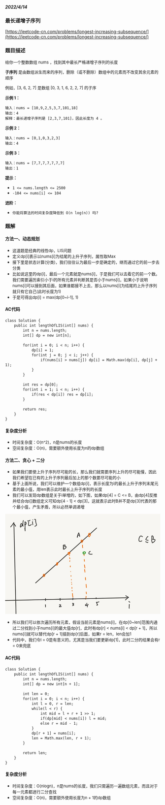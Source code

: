 ##### 2022/4/14 

### 最长递增子序列

[https://leetcode-cn.com/problems/longest-increasing-subsequence/](https://leetcode-cn.com/problems/longest-increasing-subsequence/)

### 题目描述

<font size=2> 

给你一个整数数组 nums ，找到其中最长严格递增子序列的长度

**子序列** 是由数组派生而来的序列，删除（或不删除）数组中的元素而不改变其余元素的顺序

例如，[3, 6, 2, 7] 是数组 [0, 3, 1, 6, 2, 2, 7] 的子序

</font>

<font size=2>**示例 1：**</font>

```
输入：nums = [10,9,2,5,3,7,101,18]
输出：4
解释：最长递增子序列是 [2,3,7,101]，因此长度为 4 。
```

<font size=2>**示例 2：**</font>

```
输入：nums = [0,1,0,3,2,3]
输出：4
```

<font size=2>**示例 3：**</font>

```
输入：nums = [7,7,7,7,7,7,7]
输出：1
```

<font size=2>**提示：**</font>

- `1 <= nums.length <= 2500`
- `-104 <= nums[i] <= 104`

<font size=2>**进阶：**</font>

- `你能将算法的时间复杂度降低到 O(n log(n)) 吗?`


### 题解

#### 方法一、动态规划

- <font size=2>这道题是经典的线性dp，LIS问题</font>
- <font size=2>定义dp[i]表示以nums[i]为结尾的上升子序列，属性取Max</font>
- <font size=2>接下里是状态计算(分类)，我们往往认为最后一步是确定的，继而通过它的前一步去分类</font>
- <font size=2>比如说这里的dp[i]，最后一个元素就是nums[i]，于是我们可以去看它的前一个数。我们需要遍历索引小于i的所有元素并判断其是否小于nums[i]，如果小于说明nums[i]可以接到其后面，如果谁都接不上去，那么以nums[i]为结尾的上升子序列就只有它自己(此时长度为1)</font>
- <font size=2>于是可得出dp[i] = max(dp[0~i-1], 1)</font>

#### AC代码
```
class Solution {
    public int lengthOfLIS(int[] nums) {
        int n = nums.length;
        int[] dp = new int[n];

        for(int i = 0; i < n; i++) {
            dp[i] = 1;
            for(int j = 0; j < i; j++) {
                if(nums[i] > nums[j]) dp[i] = Math.max(dp[i], dp[j] + 1);
            }
        }
        
        int res = dp[0];
        for(int i = 1; i < n; i++) {
            if(res < dp[i]) res = dp[i];
        }

        return res;
    }
}
```

#### 复杂度分析

- <font size=2>时间复杂度：O(n^2)，n是nums的长度</font>
- <font size=2>空间复杂度：O(n)，需要额外使用长度为n的dp数组</font>

#### 方法二、贪心 + 二分

- <font size=2>如果我们要使上升子序列尽可能的长，那么我们就需要序列上升的尽可能慢，因此我们希望在已有的上升子序列最后加上的那个数要尽可能的小</font>
- <font size=2>基于上面所说，我们可以维护一个数组dp[i]，表示长度为i的最长上升子序列末尾元素的最小值，用len表示此时最长上升子序列的长度</font>
- <font size=2>我们可以发现dp数组是关于i单增的，如下图，如果dp[4] = C <= B，由dp[4]反推并结合dp[]数组定义可知dp[4 - 1] < dp[3]，这就表示此时B并不是dp[3]代表的那个最小值，产生矛盾，所以必然单调递增</font>

![hh](https://github.com/kunkun166/Algorithm-records/blob/main/%E6%8F%92%E5%9B%BE/01.jpg?raw=true)

- <font size=2>所以我们可以依次遍历所有元素，假设当前元素是nums[i]，在dp[0~len]范围内通过二分找到小于nums[i]的最大值dp[r]，此时有dp[r] < nums[i] < dp[r + 1]，所以nums[i]就可以替代dp[r + 1]插到dp[r]后面，如果r = len，len会加1</font>
- <font size=2>代码中，我们令l = 0是有意义的，尤其是当我们要更新dp[1]，此时二分的结果会有r = 0来兜底</font>

#### AC代码

```
class Solution {
    public int lengthOfLIS(int[] nums) {
        int n = nums.length;
        int[] dp = new int[n + 1];

        int len = 0;
        for(int i = 0; i < n; i++) {
            int l = 0, r = len;
            while(l < r) {
                int mid = l + r + 1 >> 1;
                if(dp[mid] < nums[i]) l = mid;
                else r = mid - 1;
            }
            dp[r + 1] = nums[i];
            len = Math.max(len, r + 1);
        }

        return len;
    }
}
```

#### 复杂度分析

- <font size=2>时间复杂度：O(nlogn)，n是nums的长度，我们只需遍历一遍数组元素，而且对于每一元素都进行二分查找</font>
- <font size=2>空间复杂度：O(n)，需要额外使用长度为n + 1的dp数组</font>
